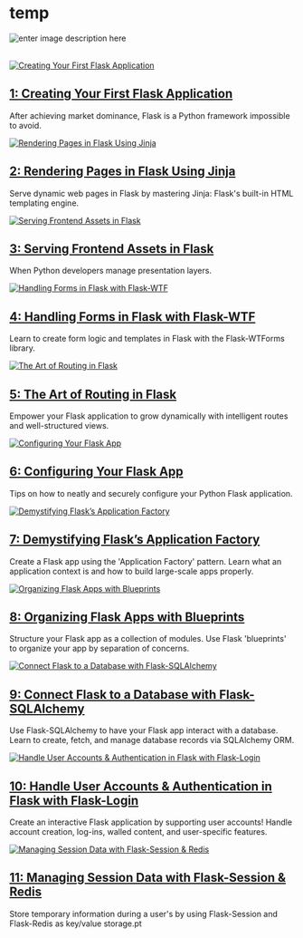 # temp

![enter image description here](https://i1.wp.com/saixiii.com/wp-content/uploads/2017/04/python-logo-master-v3-TM.png?w=601&ssl=1)

[  
![Creating Your First Flask Application](https://hackersandslackers-cdn.storage.googleapis.com/2020/02/flask-intro.jpg)](https://hackersandslackers.com/your-first-flask-application)

## [1:  Creating Your First Flask Application](https://hackersandslackers.com/your-first-flask-application)

After achieving market dominance, Flask is a Python framework impossible to avoid.

[![Rendering Pages in Flask Using Jinja](https://storage.googleapis.com/hackersandslackers-cdn/2019/02/jinja.jpg)](https://hackersandslackers.com/flask-jinja-templates)

## [2:  Rendering Pages in Flask Using Jinja](https://hackersandslackers.com/flask-jinja-templates)

Serve dynamic web pages in Flask by mastering Jinja: Flask's built-in HTML templating engine.

[![Serving Frontend Assets in Flask](https://storage.googleapis.com/hackersandslackers-cdn/2019/03/flaskstatic.jpg)](https://hackersandslackers.com/static-assets-flask)

## [3:  Serving Frontend Assets in Flask](https://hackersandslackers.com/static-assets-flask)

When Python developers manage presentation layers.

[![Handling Forms in Flask with Flask-WTF](https://hackersandslackers-cdn.storage.googleapis.com/2020/02/flask-wtforms.jpg)](https://hackersandslackers.com/flask-wtforms-forms)

## [4:  Handling Forms in Flask with Flask-WTF](https://hackersandslackers.com/flask-wtforms-forms)

Learn to create form logic and templates in Flask with the Flask-WTForms library.

[![The Art of Routing in Flask](https://storage.googleapis.com/hackersandslackers-cdn/2019/10/flask-routing.jpg)](https://hackersandslackers.com/flask-routes)

## [5:  The Art of Routing in Flask](https://hackersandslackers.com/flask-routes)

Empower your Flask application to grow dynamically with intelligent routes and well-structured views.

[![Configuring Your Flask App](https://storage.googleapis.com/hackersandslackers-cdn/2019/05/flaskconfig.jpg)](https://hackersandslackers.com/configure-flask-applications)

## [6:  Configuring Your Flask App](https://hackersandslackers.com/configure-flask-applications)

Tips on how to neatly and securely configure your Python Flask application.

[![Demystifying Flask&#x2019;s Application Factory](https://storage.googleapis.com/hackersandslackers-cdn/2019/06/flask_factory-2.jpg)](https://hackersandslackers.com/flask-application-factory)

## [7:  Demystifying Flask’s Application Factory](https://hackersandslackers.com/flask-application-factory)

Create a Flask app using the 'Application Factory' pattern. Learn what an application context is and how to build large-scale apps properly.

[![Organizing Flask Apps with Blueprints](https://hackersandslackers-cdn.storage.googleapis.com/2020/02/flaskblueprints-2.jpg)](https://hackersandslackers.com/flask-blueprints)

## [8:  Organizing Flask Apps with Blueprints](https://hackersandslackers.com/flask-blueprints)

Structure your Flask app as a collection of modules. Use Flask 'blueprints' to organize your app by separation of concerns.

[![Connect Flask to a Database with Flask-SQLAlchemy](https://storage.googleapis.com/hackersandslackers-cdn/2019/10/flask-sqlachemy.jpg)](https://hackersandslackers.com/flask-sqlalchemy-database-models)

## [9:  Connect Flask to a Database with Flask-SQLAlchemy](https://hackersandslackers.com/flask-sqlalchemy-database-models)

Use Flask-SQLAlchemy to have your Flask app interact with a database. Learn to create, fetch, and manage database records via SQLAlchemy ORM.

[![Handle User Accounts &amp; Authentication in Flask with Flask-Login](https://storage.googleapis.com/hackersandslackers-cdn/2019/06/flasklogin.jpg)](https://hackersandslackers.com/flask-login-user-authentication)

## [10:  Handle User Accounts & Authentication in Flask with Flask-Login](https://hackersandslackers.com/flask-login-user-authentication)

Create an interactive Flask application by supporting user accounts! Handle account creation, log-ins, walled content, and user-specific features.

[![Managing Session Data with Flask-Session &amp; Redis](https://hackersandslackers-cdn.storage.googleapis.com/2020/02/flask-session2.jpg)](https://hackersandslackers.com/managing-user-session-variables-with-flask-sessions-and-redis)

## [11:  Managing Session Data with Flask-Session & Redis](https://hackersandslackers.com/managing-user-session-variables-with-flask-sessions-and-redis)

Store temporary information during a user's by using Flask-Session and Flask-Redis as key/value storage.pt 

